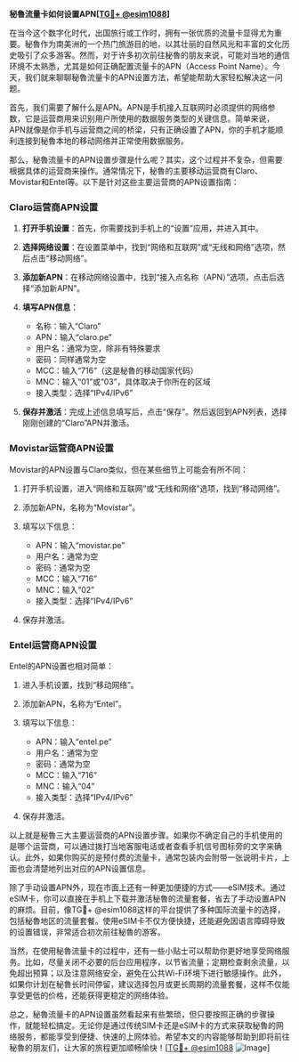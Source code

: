 **秘魯流量卡如何设置APN[[TG💪+ @esim1088](https://t.me/s/esim1088)]**

在当今这个数字化时代，出国旅行或工作时，拥有一张优质的流量卡显得尤为重要。秘魯作为南美洲的一个热门旅游目的地，以其壮丽的自然风光和丰富的文化历史吸引了众多游客。然而，对于许多初次前往秘魯的朋友来说，可能对当地的通信环境不太熟悉，尤其是如何正确配置流量卡的APN（Access Point Name）。今天，我们就来聊聊秘魯流量卡的APN设置方法，希望能帮助大家轻松解决这一问题。

首先，我们需要了解什么是APN。APN是手机接入互联网时必须提供的网络参数，它是运营商用来识别用户所使用的数据服务类型的关键信息。简单来说，APN就像是你手机与运营商之间的桥梁，只有正确设置了APN，你的手机才能顺利连接到秘魯本地的移动网络并正常使用数据服务。

那么，秘魯流量卡的APN设置步骤是什么呢？其实，这个过程并不复杂，但需要根据具体的运营商来操作。通常情况下，秘魯的主要移动运营商有Claro、Movistar和Entel等。以下是针对这些主要运营商的APN设置指南：

### Claro运营商APN设置

1. **打开手机设置**：首先，你需要找到手机上的“设置”应用，并进入其中。
   
2. **选择网络设置**：在设置菜单中，找到“网络和互联网”或“无线和网络”选项，然后点击“移动网络”。

3. **添加新APN**：在移动网络设置中，找到“接入点名称（APN）”选项，点击后选择“添加新APN”。

4. **填写APN信息**：
   - 名称：输入“Claro”
   - APN：输入“claro.pe”
   - 用户名：通常为空，除非有特殊要求
   - 密码：同样通常为空
   - MCC：输入“716”（这是秘魯的移动国家代码）
   - MNC：输入“01”或“03”，具体取决于你所在的区域
   - 接入类型：选择“IPv4/IPv6”

5. **保存并激活**：完成上述信息填写后，点击“保存”。然后返回到APN列表，选择刚刚创建的“Claro”APN并激活。

### Movistar运营商APN设置

Movistar的APN设置与Claro类似，但在某些细节上可能会有所不同：

1. 打开手机设置，进入“网络和互联网”或“无线和网络”选项，找到“移动网络”。
   
2. 添加新APN，名称为“Movistar”。

3. 填写以下信息：
   - APN：输入“movistar.pe”
   - 用户名：通常为空
   - 密码：通常为空
   - MCC：输入“716”
   - MNC：输入“02”
   - 接入类型：选择“IPv4/IPv6”

4. 保存并激活。

### Entel运营商APN设置

Entel的APN设置也相对简单：

1. 进入手机设置，找到“移动网络”。
   
2. 添加新APN，名称为“Entel”。

3. 填写以下信息：
   - APN：输入“entel.pe”
   - 用户名：通常为空
   - 密码：通常为空
   - MCC：输入“716”
   - MNC：输入“04”
   - 接入类型：选择“IPv4/IPv6”

4. 保存并激活。

以上就是秘魯三大主要运营商的APN设置步骤。如果你不确定自己的手机使用的是哪个运营商，可以通过拨打当地客服电话或者查看手机信号图标旁的文字来确认。此外，如果你购买的是预付费的流量卡，通常包装内会附带一张说明卡片，上面也会清楚地列出对应的APN设置信息。

除了手动设置APN外，现在市面上还有一种更加便捷的方式——eSIM技术。通过eSIM卡，你可以直接在手机上下载并激活秘魯的流量套餐，省去了手动设置APN的麻烦。目前，像TG💪+ @esim1088这样的平台提供了多种国际流量卡的选择，包括秘魯地区的流量套餐。使用eSIM卡不仅方便快捷，还能避免因语言障碍导致的设置错误，非常适合初次前往秘魯的游客。

当然，在使用秘魯流量卡的过程中，还有一些小贴士可以帮助你更好地享受网络服务。比如，尽量关闭不必要的后台应用程序，以节省流量；定期检查剩余流量，以免超出预算；以及注意网络安全，避免在公共Wi-Fi环境下进行敏感操作。此外，如果你计划在秘魯长时间停留，建议选择包月或更长周期的流量套餐，这样不仅能享受更低的价格，还能获得更稳定的网络体验。

总之，秘魯流量卡的APN设置虽然看起来有些繁琐，但只要按照正确的步骤操作，就能轻松搞定。无论你是通过传统SIM卡还是eSIM卡的方式来获取秘魯的网络服务，都能享受到便捷、快速的上网体验。希望本文的内容能够帮助到即将前往秘魯的朋友们，让大家的旅程更加顺畅愉快！[[TG💪+ @esim1088](https://t.me/s/esim1088) ![Image](https://i.postimg.cc/4NQfJmqS/Snipaste-2025-05-13-00-14-12.png)]